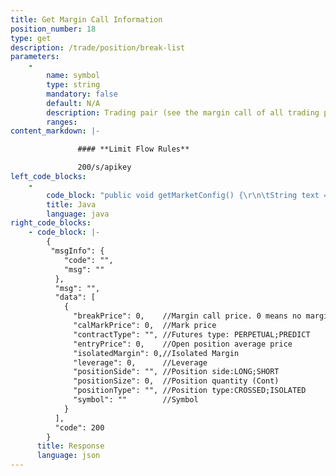 ```yaml
---
title: Get Margin Call Information
position_number: 18
type: get
description: /trade/position/break-list
parameters:
    -
        name: symbol
        type: string
        mandatory: false
        default: N/A
        description: Trading pair (see the margin call of all trading pairs if don't pass parameters)
        ranges:
content_markdown: |-

               #### **Limit Flow Rules**

               200/s/apikey
left_code_blocks:
    -
        code_block: "public void getMarketConfig() {\r\n\tString text = HttpUtil.get(URL + \"/v1/future-u/trade/position/break-list\");\r\n\tSystem.out.println(text);\r\n}"
        title: Java
        language: java
right_code_blocks:
    - code_block: |-
        {
         "msgInfo": {
            "code": "",
            "msg": ""
          },
          "msg": "",
          "data": [
            {
              "breakPrice": 0,    //Margin call price. 0 means no margin call
              "calMarkPrice": 0,  //Mark price
              "contractType": "", //Futures type: PERPETUAL;PREDICT
              "entryPrice": 0,    //Open position average price
              "isolatedMargin": 0,//Isolated Margin
              "leverage": 0,      //Leverage
              "positionSide": "", //Position side:LONG;SHORT
              "positionSize": 0,  //Position quantity (Cont)
              "positionType": "", //Position type:CROSSED;ISOLATED
              "symbol": ""        //Symbol
            }
          ],
          "code": 200
        }
      title: Response
      language: json
---
```

